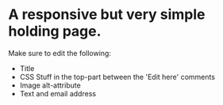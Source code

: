 # A responsive but very simple holding page.

Make sure to edit the following:

 - Title
 - CSS Stuff in the top-part between the 'Edit here' comments
 - Image alt-attribute
 - Text and email address